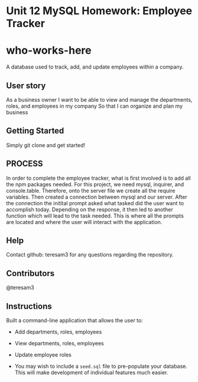 # Unit 12 MySQL Homework: Employee Tracker

# who-works-here

A database used to track, add, and update employees within a company.

## User story
As a business owner
I want to be able to view and manage the departments, roles, and employees in my company
So that I can organize and plan my business

## Getting Started
Simply git clone and get started!

## PROCESS 
In order to complete the employee tracker, what is first involved is to add all the npm packages needed. For this project, we need mysql, inquirer, and console.table. Therefore, onto the server file we create all the require variables. Then created a connection between mysql and our server. After the connection the initital prompt asked what tasked did the user want to accomplish today. Depending on the response, it then led to another function which will lead to the task needed. This is where all the prompts are located and where the user will interact with the application.

## Help
Contact github: teresam3 for any questions regarding the repository.

## Contributors
@teresam3 

## Instructions

Built a command-line application that allows the user to:

  * Add departments, roles, employees

  * View departments, roles, employees

  * Update employee roles

* You may wish to include a `seed.sql` file to pre-populate your database. This will make development of individual features much easier.

